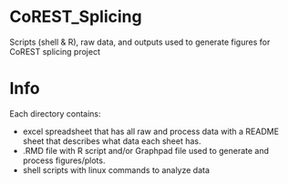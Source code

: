 # CoREST_Splicing
Scripts (shell & R), raw data, and outputs used to generate figures for CoREST splicing project

# Info
Each directory contains:
  - excel spreadsheet that has all raw and process data with a README sheet that describes what data each sheet has.
  - .RMD file with R script and/or Graphpad file used to generate and process figures/plots.
  - shell scripts with linux commands to analyze data
